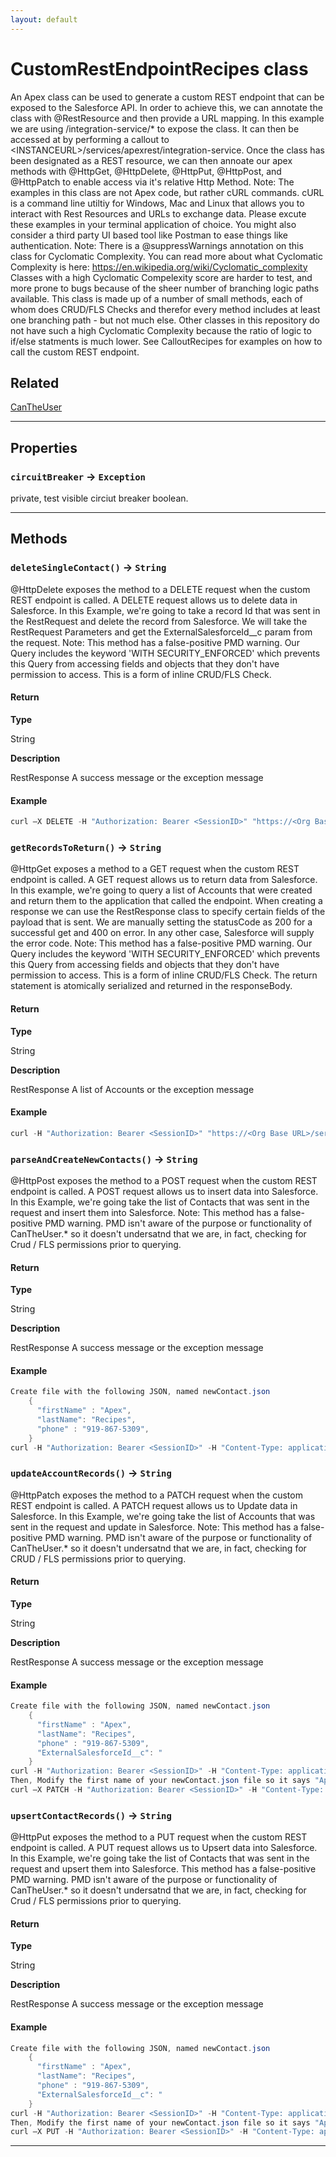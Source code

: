 ```yaml
---
layout: default
---
```

# CustomRestEndpointRecipes class

An Apex class can be used to generate a custom REST endpoint that can be exposed to the Salesforce API. In order to achieve this, we can annotate the class with @RestResource and then provide a URL mapping. In this example we are using /integration-service/* to expose the class. It can then be accessed at by performing a callout to &lt;INSTANCEURL&gt;/services/apexrest/integration-service. Once the class has been designated as a REST resource, we can then annoate our apex methods with @HttpGet, @HttpDelete, @HttpPut, @HttpPost, and @HttpPatch to enable access via it&apos;s relative Http Method. Note: The examples in this class are not Apex code, but rather cURL commands. cURL is a command line utiltiy for Windows, Mac and Linux that allows you to interact with Rest Resources and URLs to exchange data. Please excute these examples in your terminal application of choice.  You might also consider a third party UI based tool like Postman to ease things like authentication. Note: There is a @suppressWarnings annotation on this class for Cyclomatic Complexity. You can read more about what Cyclomatic Complexity is here: https://en.wikipedia.org/wiki/Cyclomatic_complexity Classes with a high Cyclomatic Compelexity score are harder to test, and more prone to bugs because of the sheer number of branching logic paths available. This class is made up of a number of small methods, each of whom does CRUD/FLS Checks and therefor every method includes at least one branching path - but not much else. Other classes in this repository do not have such a high Cyclomatic Complexity because the ratio of logic to if/else statments is much lower. See CalloutRecipes for examples on how to call the custom REST endpoint.

## Related

[CanTheUser](https://github.com/trailheadapps/apex-recipes/wiki/CanTheUser.md)

---
## Properties

### `circuitBreaker` → `Exception`

private, test visible circiut breaker boolean.

---
## Methods
### `deleteSingleContact()` → `String`

@HttpDelete exposes the method to a DELETE request when the custom REST endpoint is called. A DELETE request allows us to delete data in Salesforce. In this Example, we&apos;re going to take a record Id that was sent in the RestRequest and delete the record from Salesforce. We will take the RestRequest Parameters and get the ExternalSalesforceId__c param from the request. Note: This method has a false-positive PMD warning. Our Query includes the keyword &apos;WITH SECURITY_ENFORCED&apos; which prevents this Query from accessing fields and objects that they don&apos;t have permission to access. This is a form of inline CRUD/FLS Check.

#### Return

**Type**

String

**Description**

RestResponse A success message or the exception message

#### Example
```java
curl —X DELETE -H "Authorization: Bearer <SessionID>" "https://<Org Base URL>/services/apexrest/integration-service"
```

### `getRecordsToReturn()` → `String`

@HttpGet exposes a method to a GET request when the custom REST endpoint is called. A GET request allows us to return data from Salesforce. In this example, we&apos;re going to query a list of Accounts that were created and return them to the application that called the endpoint. When creating a response we can use the RestResponse class to specify certain fields of the payload that is sent. We are manually setting the statusCode as 200 for a successful get and 400 on error. In any other case, Salesforce will supply the error code. Note: This method has a false-positive PMD warning. Our Query includes the keyword &apos;WITH SECURITY_ENFORCED&apos; which prevents this Query from accessing fields and objects that they don&apos;t have permission to access. This is a form of inline CRUD/FLS Check. The return statement is atomically serialized and returned in the responseBody.

#### Return

**Type**

String

**Description**

RestResponse  A list of Accounts or the exception message

#### Example
```java
curl -H "Authorization: Bearer <SessionID>" "https://<Org Base URL>/services/apexrest/integration-service"
```

### `parseAndCreateNewContacts()` → `String`

@HttpPost exposes the method to a POST request when the custom REST endpoint is called. A POST request allows us to insert data into Salesforce. In this Example, we&apos;re going take the list of Contacts that was sent in the request and insert them into Salesforce. Note: This method has a false-positive PMD warning. PMD isn&apos;t aware of the purpose or functionality of CanTheUser.* so it doesn&apos;t undersatnd that we are, in fact, checking for Crud / FLS permissions prior to querying.

#### Return

**Type**

String

**Description**

RestResponse A success message or the exception message

#### Example
```java
Create file with the following JSON, named newContact.json
    {
      "firstName" : "Apex",
      "lastName": "Recipes",
      "phone" : "919-867-5309",
    }
curl -H "Authorization: Bearer <SessionID>" -H "Content-Type: application/json" -d @newContact.json "https://<Org Base URL>/services/apexrest/integration-service"
```

### `updateAccountRecords()` → `String`

@HttpPatch exposes the method to a PATCH request when the custom REST endpoint is called. A PATCH request allows us to Update data in Salesforce. In this Example, we&apos;re going take the list of Accounts that was sent in the request and update in Salesforce. Note: This method has a false-positive PMD warning. PMD isn&apos;t aware of the purpose or functionality of CanTheUser.* so it doesn&apos;t undersatnd that we are, in fact, checking for CRUD / FLS permissions prior to querying.

#### Return

**Type**

String

**Description**

RestResponse A success message or the exception message

#### Example
```java
Create file with the following JSON, named newContact.json
    {
      "firstName" : "Apex",
      "lastName": "Recipes",
      "phone" : "919-867-5309",
      "ExternalSalesforceId__c": "
    }
curl -H "Authorization: Bearer <SessionID>" -H "Content-Type: application/json" -d @newContact.json "https://<Org Base URL>/services/apexrest/integration-service"
Then, Modify the first name of your newContact.json file so it says "Apex2" and run
curl —X PATCH -H "Authorization: Bearer <SessionID>" -H "Content-Type: application/json" -d @newContact.json "https://<Org Base URL>/services/apexrest/integration-service"
```

### `upsertContactRecords()` → `String`

@HttpPut exposes the method to a PUT request when the custom REST endpoint is called.  A PUT request allows us to Upsert data into Salesforce. In this Example, we&apos;re going take the list of Contacts that was sent in the request and upsert them into Salesforce. This method has a false-positive PMD warning. PMD isn&apos;t aware of the purpose or functionality of CanTheUser.* so it doesn&apos;t undersatnd that we are, in fact, checking for Crud / FLS permissions prior to querying.

#### Return

**Type**

String

**Description**

RestResponse A success message or the exception message

#### Example
```java
Create file with the following JSON, named newContact.json
    {
      "firstName" : "Apex",
      "lastName": "Recipes",
      "phone" : "919-867-5309",
      "ExternalSalesforceId__c": "
    }
curl -H "Authorization: Bearer <SessionID>" -H "Content-Type: application/json" -d @newContact.json "https://<Org Base URL>/services/apexrest/integration-service"
Then, Modify the first name of your newContact.json file so it says "Apex2" and run
curl —X PUT -H "Authorization: Bearer <SessionID>" -H "Content-Type: application/json" -d @newContact.json "https://<Org Base URL>/services/apexrest/integration-service"
```

---
